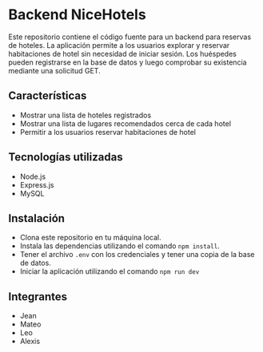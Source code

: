 # Backend NiceHotels

Este repositorio contiene el código fuente para un backend para reservas de hoteles. La aplicación permite a los usuarios explorar y reservar habitaciones de hotel sin necesidad de iniciar sesión. Los huéspedes pueden registrarse en la base de datos y luego comprobar su existencia mediante una solicitud GET.

## Características

- Mostrar una lista de hoteles registrados
- Mostrar una lista de lugares recomendados cerca de cada hotel
- Permitir a los usuarios reservar habitaciones de hotel

## Tecnologías utilizadas

- Node.js
- Express.js
- MySQL

## Instalación

- Clona este repositorio en tu máquina local.
- Instala las dependencias utilizando el comando `npm install`.
- Tener el archivo `.env` con los credenciales y tener una copia de la base de datos.
- Iniciar la aplicación utilizando el comando `npm run dev`

## Integrantes

- Jean
- Mateo
- Leo
- Alexis